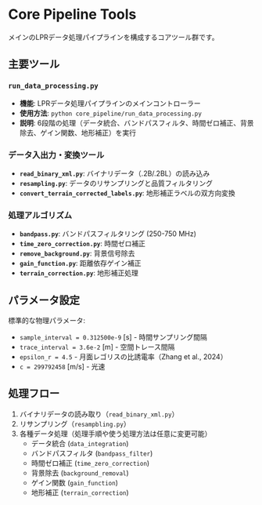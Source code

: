 # Core Pipeline Tools

メインのLPRデータ処理パイプラインを構成するコアツール群です。

## 主要ツール

### `run_data_processing.py`
- **機能**: LPRデータ処理パイプラインのメインコントローラー
- **使用方法**: `python core_pipeline/run_data_processing.py`
- **説明**: 6段階の処理（データ統合、バンドパスフィルタ、時間ゼロ補正、背景除去、ゲイン関数、地形補正）を実行

### データ入出力・変換ツール

- **`read_binary_xml.py`**: バイナリデータ（.2B/.2BL）の読み込み
- **`resampling.py`**: データのリサンプリングと品質フィルタリング
- **`convert_terrain_corrected_labels.py`**: 地形補正ラベルの双方向変換

### 処理アルゴリズム

- **`bandpass.py`**: バンドパスフィルタリング (250-750 MHz)
- **`time_zero_correction.py`**: 時間ゼロ補正
- **`remove_background.py`**: 背景信号除去
- **`gain_function.py`**: 距離依存ゲイン補正
- **`terrain_correction.py`**: 地形補正処理

## パラメータ設定

標準的な物理パラメータ:
- `sample_interval = 0.312500e-9` [s] - 時間サンプリング間隔
- `trace_interval = 3.6e-2` [m] - 空間トレース間隔
- `epsilon_r = 4.5` - 月面レゴリスの比誘電率（Zhang et al., 2024）
- `c = 299792458` [m/s] - 光速

## 処理フロー
1. バイナリデータの読み取り（`read_binary_xml.py`）
2. リサンプリング（`resampbling.py`）
3. 各種データ処理（処理手順や使う処理方法は任意に変更可能）
    -  データ統合 (`data_integration`)
    -  バンドパスフィルタ (`bandpass_filter`)
    -  時間ゼロ補正 (`time_zero_correction`)
    -  背景除去 (`background_removal`)
    -  ゲイン関数 (`gain_function`)
    -  地形補正 (`terrain_correction`)